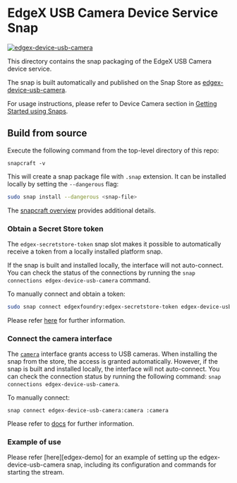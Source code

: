 # EdgeX USB Camera Device Service Snap
[![edgex-device-usb-camera](https://snapcraft.io/edgex-device-usb-camera/badge.svg)](https://snapcraft.io/edgex-device-usb-camera)

This directory contains the snap packaging of the EdgeX USB Camera device service.

The snap is built automatically and published on the Snap Store as [edgex-device-usb-camera].

For usage instructions, please refer to Device Camera section in [Getting Started using Snaps][docs].

## Build from source
Execute the following command from the top-level directory of this repo:
```
snapcraft -v
```

This will create a snap package file with `.snap` extension. It can be installed locally by setting the `--dangerous` flag:
```bash
sudo snap install --dangerous <snap-file>
```

The [snapcraft overview](https://snapcraft.io/docs/snapcraft-overview) provides additional details.

### Obtain a Secret Store token
The `edgex-secretstore-token` snap slot makes it possible to automatically receive a token from a locally installed platform snap.

If the snap is built and installed locally, the interface will not auto-connect. You can check the status of the connections by running the `snap connections edgex-device-usb-camera` command.

To manually connect and obtain a token:
```bash
sudo snap connect edgexfoundry:edgex-secretstore-token edgex-device-usb-camera:edgex-secretstore-token
```

Please refer [here][secret-store-token] for further information.

### Connect the camera interface
The [`camera`](https://snapcraft.io/docs/camera-interface) interface grants access to USB cameras.
When installing the snap from the store, the access is granted automatically. However, if the snap is built and installed locally, the interface will not auto-connect. You can check the connection status by running the following command: `snap connections edgex-device-usb-camera`.


To manually connect:
```
snap connect edgex-device-usb-camera:camera :camera
```
Please refer to [docs] for further information.

### Example of use
Please refer [here][edgex-demo] for an example of setting up the  edgex-device-usb-camera snap, including its configuration and commands for starting the stream.

[edgex-device-usb-camera]: https://snapcraft.io/edgex-device-usb-camera
[docs]: https://docs.edgexfoundry.org/3.0/getting-started/Ch-GettingStartedSnapUsers/#device-usb-camera
[secret-store-token]: https://docs.edgexfoundry.org/3.0/getting-started/Ch-GettingStartedSnapUsers/#secret-store-token